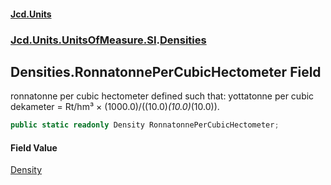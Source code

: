 #### [Jcd.Units](index 'index')
### [Jcd.Units.UnitsOfMeasure.SI](Jcd.Units.UnitsOfMeasure.SI 'Jcd.Units.UnitsOfMeasure.SI').[Densities](Densities 'Jcd.Units.UnitsOfMeasure.SI.Densities')

## Densities.RonnatonnePerCubicHectometer Field

ronnatonne per cubic hectometer defined such that: yottatonne per cubic dekameter = Rt/hm³ ×
(1000.0)/((10.0)*(10.0)*(10.0)).

```csharp
public static readonly Density RonnatonnePerCubicHectometer;
```

#### Field Value
[Density](Density 'Jcd.Units.UnitTypes.Density')
